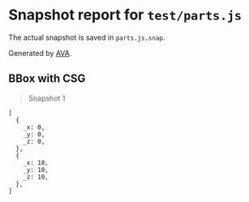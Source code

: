 # Snapshot report for `test/parts.js`

The actual snapshot is saved in `parts.js.snap`.

Generated by [AVA](https://ava.li).

## BBox with CSG

> Snapshot 1

    [
      {
        _x: 0,
        _y: 0,
        _z: 0,
      },
      {
        _x: 10,
        _y: 10,
        _z: 10,
      },
    ]
